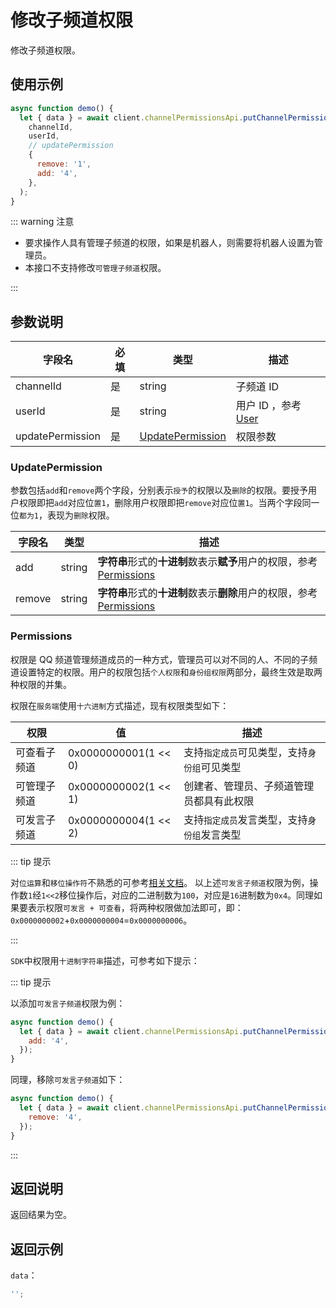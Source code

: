 # 修改子频道权限

修改子频道权限。

## 使用示例

```javascript
async function demo() {
  let { data } = await client.channelPermissionsApi.putChannelPermissions(
    channelId,
    userId,
    // updatePermission
    {
      remove: '1',
      add: '4',
    },
  );
}
```

::: warning 注意

- 要求操作人具有管理子频道的权限，如果是机器人，则需要将机器人设置为管理员。
- 本接口不支持修改`可管理子频道`权限。

:::

## 参数说明

| 字段名           | 必填 | 类型                                  | 描述                                      |
| ---------------- | ---- | ------------------------------------- | ----------------------------------------- |
| channelId        | 是   | string                                | 子频道 ID                                 |
| userId           | 是   | string                                | 用户 ID ，参考 [User](./../model/user.md) |
| updatePermission | 是   | [UpdatePermission](#updatepermission) | 权限参数                                  |

### UpdatePermission

参数包括`add`和`remove`两个字段，分别表示`授予`的权限以及`删除`的权限。要授予用户权限即把`add`对应位`置1`，删除用户权限即把`remove`对应位`置1`。当两个字段同一位`都为1`，表现为`删除`权限。

| 字段名 | 类型   | 描述                                                                                |
| ------ | ------ | ----------------------------------------------------------------------------------- |
| add    | string | **字符串**形式的**十进制**数表示**赋予**用户的权限，参考[Permissions](#permissions) |
| remove | string | **字符串**形式的**十进制**数表示**删除**用户的权限，参考[Permissions](#permissions) |

### Permissions

权限是 QQ 频道管理频道成员的一种方式，管理员可以对不同的人、不同的子频道设置特定的权限。用户的权限包括`个人权限`和`身份组权限`两部分，最终生效是取两种权限的并集。

权限在`服务端`使用`十六进制`方式描述，现有权限类型如下：

| 权限         | 值                   | 描述                                         |
| ------------ | -------------------- | -------------------------------------------- |
| 可查看子频道 | 0x0000000001(1 << 0) | 支持`指定成员`可见类型，支持`身份组`可见类型 |
| 可管理子频道 | 0x0000000002(1 << 1) | 创建者、管理员、子频道管理员都具有此权限     |
| 可发言子频道 | 0x0000000004(1 << 2) | 支持`指定成员`发言类型，支持`身份组`发言类型 |

::: tip 提示

对`位运算`和`移位操作符`不熟悉的可参考[相关文档](https://developer.mozilla.org/zh-CN/docs/Web/JavaScript/Guide/Expressions_and_Operators#%E4%BD%8D%E8%BF%90%E7%AE%97%E7%AC%A6)。
以上述`可发言子频道`权限为例，操作数`1`经`1<<2`移位操作后，对应的二进制数为`100`，对应是`16`进制数为`0x4`。同理如果要表示权限`可发言 + 可查看`，将两种权限做加法即可，即：`0x0000000002`+`0x0000000004`=`0x0000000006`。

:::

`SDK`中权限用`十进制字符串`描述，可参考如下提示：

::: tip 提示

以添加`可发言子频道`权限为例：

```js
async function demo() {
  let { data } = await client.channelPermissionsApi.putChannelPermissions(channelId, userId, {
    add: '4',
  });
}
```

同理，移除`可发言子频道`如下：

```js
async function demo() {
  let { data } = await client.channelPermissionsApi.putChannelPermissions(channelId, userId, {
    remove: '4',
  });
}
```

:::

## 返回说明

返回结果为空。

## 返回示例

`data`：

```js
'';
```
